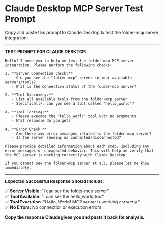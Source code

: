 # Claude Desktop MCP Server Test Prompt

Copy and paste this prompt to Claude Desktop to test the folder-mcp server integration:

---

**TEST PROMPT FOR CLAUDE DESKTOP:**

```
Hello! I need you to help me test the folder-mcp MCP server integration. Please perform the following checks:

1. **Server Connection Check:**
   - Can you see the "folder-mcp" server in your available servers/tools?
   - What is the connection status of the folder-mcp server?

2. **Tool Discovery:**
   - List all available tools from the folder-mcp server
   - Specifically, can you see a tool called "hello_world"?

3. **Tool Testing:**
   - Please execute the "hello_world" tool with no arguments
   - What response do you get?

4. **Error Check:**
   - Are there any error messages related to the folder-mcp server?
   - Is the server showing as connected/disconnected?

Please provide detailed information about each step, including any error messages or unexpected behavior. This will help me verify that the MCP server is working correctly with Claude Desktop.

If you cannot see the folder-mcp server at all, please let me know immediately.
```

---

**Expected Successful Response Should Include:**

✅ **Server Visible:** "I can see the folder-mcp server"  
✅ **Tool Available:** "I can see the hello_world tool"  
✅ **Tool Execution:** "Hello, World! MCP server is working correctly."  
✅ **No Errors:** No connection or execution errors

**Copy the response Claude gives you and paste it back for analysis.**
